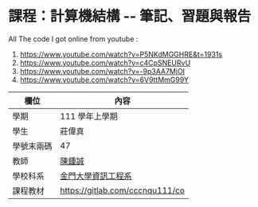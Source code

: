 # 課程：計算機結構 -- 筆記、習題與報告
All The code I got online from youtube :<br>
1. https://www.youtube.com/watch?v=P5NKdMGGHRE&t=1931s<br>
2. https://www.youtube.com/watch?v=c4CpSNEURvU<br>
3. https://www.youtube.com/watch?v=-9p3AA7MjOI<br>
4. https://www.youtube.com/watch?v=6V9ttMmG99Y<br>

欄位 | 內容
-----|--------
學期 | 111 學年上學期
學生 |  莊偉真
學號末兩碼 | 47
教師 | [陳鍾誠](https://www.nqu.edu.tw/educsie/index.php?act=blog&code=list&ids=4)
學校科系 | [金門大學資訊工程系](https://www.nqu.edu.tw/educsie/index.php)
課程教材 | https://gitlab.com/cccnqu111/co

